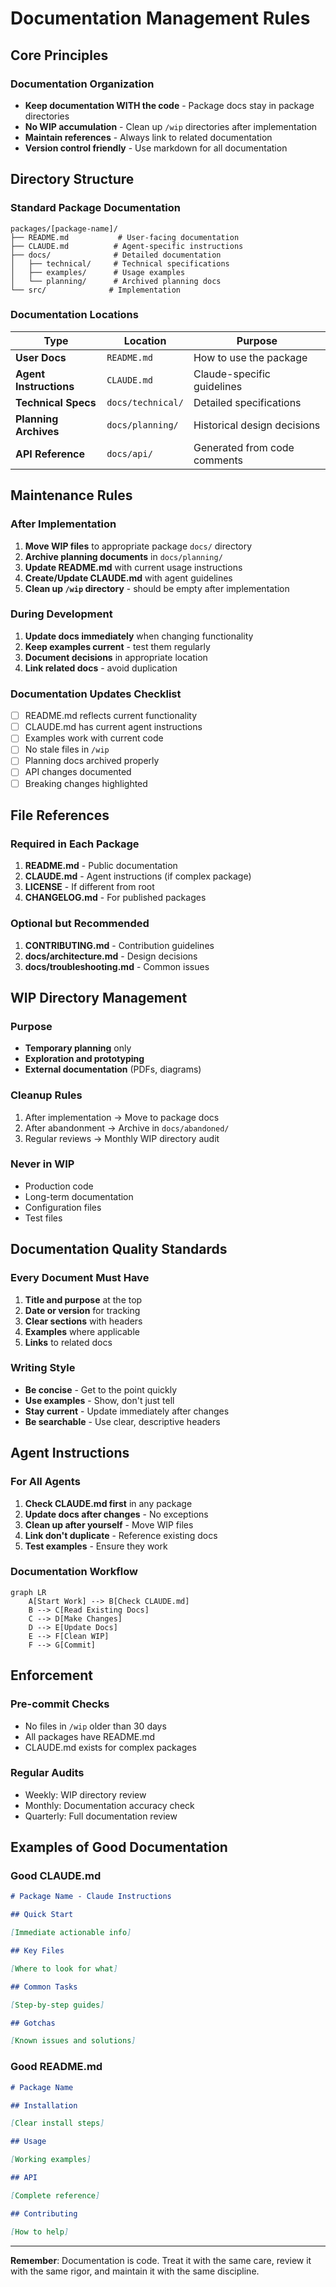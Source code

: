 # Documentation Management Rules

## Core Principles

### Documentation Organization

- **Keep documentation WITH the code** - Package docs stay in package directories
- **No WIP accumulation** - Clean up `/wip` directories after implementation
- **Maintain references** - Always link to related documentation
- **Version control friendly** - Use markdown for all documentation

## Directory Structure

### Standard Package Documentation

```
packages/[package-name]/
├── README.md           # User-facing documentation
├── CLAUDE.md          # Agent-specific instructions
├── docs/              # Detailed documentation
│   ├── technical/     # Technical specifications
│   ├── examples/      # Usage examples
│   └── planning/      # Archived planning docs
└── src/              # Implementation
```

### Documentation Locations

| Type                   | Location          | Purpose                      |
| ---------------------- | ----------------- | ---------------------------- |
| **User Docs**          | `README.md`       | How to use the package       |
| **Agent Instructions** | `CLAUDE.md`       | Claude-specific guidelines   |
| **Technical Specs**    | `docs/technical/` | Detailed specifications      |
| **Planning Archives**  | `docs/planning/`  | Historical design decisions  |
| **API Reference**      | `docs/api/`       | Generated from code comments |

## Maintenance Rules

### After Implementation

1. **Move WIP files** to appropriate package `docs/` directory
2. **Archive planning documents** in `docs/planning/`
3. **Update README.md** with current usage instructions
4. **Create/Update CLAUDE.md** with agent guidelines
5. **Clean up `/wip` directory** - should be empty after implementation

### During Development

1. **Update docs immediately** when changing functionality
2. **Keep examples current** - test them regularly
3. **Document decisions** in appropriate location
4. **Link related docs** - avoid duplication

### Documentation Updates Checklist

- [ ] README.md reflects current functionality
- [ ] CLAUDE.md has current agent instructions
- [ ] Examples work with current code
- [ ] No stale files in `/wip`
- [ ] Planning docs archived properly
- [ ] API changes documented
- [ ] Breaking changes highlighted

## File References

### Required in Each Package

1. **README.md** - Public documentation
2. **CLAUDE.md** - Agent instructions (if complex package)
3. **LICENSE** - If different from root
4. **CHANGELOG.md** - For published packages

### Optional but Recommended

1. **CONTRIBUTING.md** - Contribution guidelines
2. **docs/architecture.md** - Design decisions
3. **docs/troubleshooting.md** - Common issues

## WIP Directory Management

### Purpose

- **Temporary planning** only
- **Exploration and prototyping**
- **External documentation** (PDFs, diagrams)

### Cleanup Rules

1. After implementation → Move to package docs
2. After abandonment → Archive in `docs/abandoned/`
3. Regular reviews → Monthly WIP directory audit

### Never in WIP

- Production code
- Long-term documentation
- Configuration files
- Test files

## Documentation Quality Standards

### Every Document Must Have

1. **Title and purpose** at the top
2. **Date or version** for tracking
3. **Clear sections** with headers
4. **Examples** where applicable
5. **Links** to related docs

### Writing Style

- **Be concise** - Get to the point quickly
- **Use examples** - Show, don't just tell
- **Stay current** - Update immediately after changes
- **Be searchable** - Use clear, descriptive headers

## Agent Instructions

### For All Agents

1. **Check CLAUDE.md first** in any package
2. **Update docs after changes** - No exceptions
3. **Clean up after yourself** - Move WIP files
4. **Link don't duplicate** - Reference existing docs
5. **Test examples** - Ensure they work

### Documentation Workflow

```mermaid
graph LR
    A[Start Work] --> B[Check CLAUDE.md]
    B --> C[Read Existing Docs]
    C --> D[Make Changes]
    D --> E[Update Docs]
    E --> F[Clean WIP]
    F --> G[Commit]
```

## Enforcement

### Pre-commit Checks

- No files in `/wip` older than 30 days
- All packages have README.md
- CLAUDE.md exists for complex packages

### Regular Audits

- Weekly: WIP directory review
- Monthly: Documentation accuracy check
- Quarterly: Full documentation review

## Examples of Good Documentation

### Good CLAUDE.md

```markdown
# Package Name - Claude Instructions

## Quick Start

[Immediate actionable info]

## Key Files

[Where to look for what]

## Common Tasks

[Step-by-step guides]

## Gotchas

[Known issues and solutions]
```

### Good README.md

```markdown
# Package Name

## Installation

[Clear install steps]

## Usage

[Working examples]

## API

[Complete reference]

## Contributing

[How to help]
```

---

**Remember**: Documentation is code. Treat it with the same care, review it with the same rigor, and maintain it with the same discipline.
